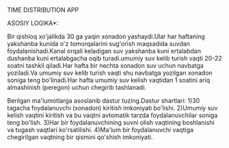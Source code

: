 TIME DISTRIBUTION APP

ASOSIY LOGIKA\*:

Bir qishloq xo'jalikda 30 ga yaqin xonadon yashaydi.Ular har haftaning yakshanba kunida o'z tomorqalarini sug'orish maqsadida suvdan foydalanishadi.Kanal orqali keladigan suv yakshanba kuni ertalabdan dushanba kuni ertalabgacha oqib turadi.umumiy suv kelib turish vaqti 20-22 soatni tashkil qiladi.Har hafta bir nechta xonadon suv uchun navbatga yoziladi.Va umumiy suv kelib turish vaqti shu navbatga yozilgan xonadon soniga teng bo'linadi.Har hafta umumiy suv kelish vaqtidan 1 soatini ariq almashinish (peregon) uchun chegirib tashlanadi.

Berilgan ma'lumotlarga asoslanib dastur tuzing.Dastur shartlari:
1)30 tagacha foydalanuvchi (xonadon) kiritish imkoniyati bo'lishi.
2)Umumiy suv kelish vaqtini kiritish va bu vaqtni avtomatik tarzda foydalanuvchilar soniga teng bo'lish.
3)Har bir foydalanuvchining suvni olish vaqtining boshlanishi va tugash vaqtlari ko'rsatilishi.
4)Ma'lum bir foydalanuvchi vaqtiga chegirilgan vaqtning bir qismini qo'shish imkoniyati.
